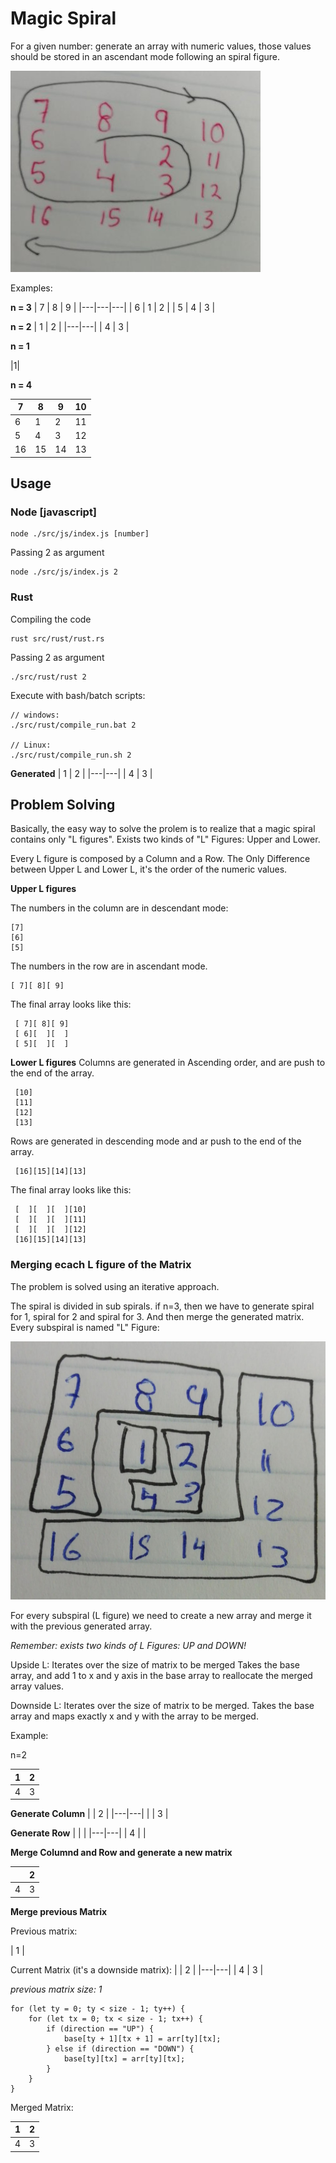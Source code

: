 # Magic Spiral
For a given number: generate an array with numeric values, those values should be stored in an ascendant mode following an spiral figure. 

![Example of magic spiral](assets/example1.jpg)
 
 Examples:

**n = 3**
| 7 | 8 | 9 |
|---|---|---|
| 6 | 1 | 2 |
| 5 | 4 | 3 |

**n = 2**
| 1 | 2 |
|---|---|
| 4 | 3 |


**n = 1**

|1|

**n = 4**

| 7 | 8 | 9 | 10|
|---|---|---|---|
| 6 | 1 | 2 |11 |
| 5 | 4 | 3 |12 |
| 16| 15| 14|13 |

## Usage

### Node [javascript]

```
node ./src/js/index.js [number]
```

Passing 2 as argument
```
node ./src/js/index.js 2
```

### Rust

Compiling the code
```
rust src/rust/rust.rs 
```

Passing 2 as argument
```
./src/rust/rust 2
```

Execute with bash/batch scripts:

```
// windows:
./src/rust/compile_run.bat 2

// Linux:
./src/rust/compile_run.sh 2
```

**Generated**
| 1 | 2 |
|---|---|
| 4 | 3 |


## Problem Solving 

Basically, the easy way to solve the prolem is to realize that a magic spiral contains only "L figures". Exists two kinds of "L" Figures: Upper and Lower.   

Every L figure is composed by a Column and a Row. The Only Difference between Upper L and Lower L, it's the order of the numeric values.

**Upper L figures**

 The numbers in the column are in descendant mode:
 ```
 [7]
 [6]
 [5]
```  
 The numbers in the row are in ascendant mode.
 ```
 [ 7][ 8][ 9]
```

 The final array looks like this:
 ```
  [ 7][ 8][ 9]
  [ 6][  ][  ]
  [ 5][  ][  ]
  ```

**Lower L figures**
Columns are generated in Ascending order, and are push to the end of the array.

```
 [10]
 [11]
 [12]
 [13]
```

Rows are generated in descending mode and ar push to the end of the array.

```
 [16][15][14][13]
```
   
 The final array looks like this:
```
 [  ][  ][  ][10] 
 [  ][  ][  ][11]
 [  ][  ][  ][12]
 [16][15][14][13]
```
 
### Merging ecach L figure of the Matrix

The problem is solved using an iterative approach. 

The spiral is divided in sub spirals. if n=3, then we have to generate spiral for 1, spiral for 2 and spiral for 3. And then merge the generated matrix. Every subspiral is named "L" Figure:


![Example of magic spiral](assets/L.jpeg)


For every subspiral (L figure) we need to create a new array and merge it with the previous generated array. 

*Remember: exists two kinds of L Figures: UP and DOWN!*
 
Upside L:
Iterates over the size of matrix to be merged
Takes the base array, and add 1 to x and y axis in the base array to reallocate the merged array values. 
 
Downside L:
Iterates over the size of matrix to be merged. Takes the base array and maps exactly x and y with the array to be merged.
 
Example:


n=2

| 1 | 2 |
|---|---|
| 4 | 3 |


**Generate Column**
|   | 2 |
|---|---|
|   | 3 |

**Generate Row**
|   |   |
|---|---|
| 4 |   |

**Merge Columnd and Row and generate a new matrix**

|   | 2 |
|---|---|
| 4 | 3 |


**Merge previous Matrix**

Previous matrix:

| 1 |

Current Matrix (it's a downside matrix):
|   | 2 |
|---|---|
| 4 | 3 |


_previous matrix size: 1_

```
for (let ty = 0; ty < size - 1; ty++) {
    for (let tx = 0; tx < size - 1; tx++) {
        if (direction == "UP") {
            base[ty + 1][tx + 1] = arr[ty][tx];
        } else if (direction == "DOWN") {
            base[ty][tx] = arr[ty][tx];
        }
    }
}
```
Merged Matrix:

| 1 | 2 |
|---|---|
| 4 | 3 |

